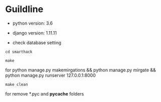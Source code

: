 # Guildline

* python version: 3.6

* django version: 1.11.11

* check database setting

```
cd smarthack
```

```
make
```

for
python manage.py makemirgations && python manage.py mirgate && python manage.py runserver 127.0.0.1:8000

```
make clean
```

for remove \*.pyc and __pycache__ folders
